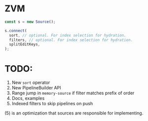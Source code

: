 # ZVM

```ts
const s = new Source();

s.connect(
  sort, // optional. For index selection for hydration.
  filters, // optional. For index selection for hydration.
  splitEditKeys,
);
```

# TODO:

1. New `sort` operator
2. New PipelineBuilder API
3. Range jump in `memory-source` if filter matches prefix of order
4. Docs, examples
5. Indexed filters to skip pipelines on push

(5) is an optimization that sources are responsible for implementing.
